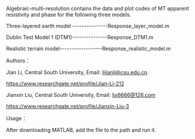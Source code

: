 Algebraic-multi-resolution contains the data and plot codes of MT apparent resistivity and phase for the following three models.

Three-layered earth model ---------------Response_layer_model.m

Dublin Test Model 1 (DTM1)---------------Response_DTM1.m

Realistic terrain model------------------Response_realistic_model.m

Authors：

Jian Li, Central South University, Email: lijianlj@csu.edu.cn. 

https://www.researchgate.net/profile/Jian-Li-212

Jianxin Liu, Central South University, Email: ljx6666@126.com

https://www.researchgate.net/profile/Jianxin-Liu-3

Usage：

After downloading MATLAB, add the file to the path and run it.
